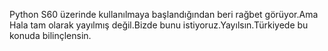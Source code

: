 Python S60 üzerinde kullanılmaya başlandığından beri rağbet görüyor.Ama Hala tam olarak yayılmış değil.Bizde bunu istiyoruz.Yayılsın.Türkiyede bu konuda bilinçlensin.